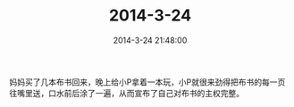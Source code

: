 ﻿---
title: 2014-3-24
date: 2014-3-24 21:48:00
tags:
categories: 爸爸
---
妈妈买了几本布书回来，晚上给小P拿着一本玩，小P就很来劲得把布书的每一页往嘴里送，口水前后涂了一遍，从而宣布了自己对布书的主权完整。 ​​​​